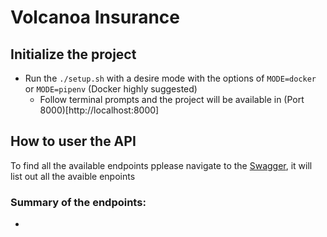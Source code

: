 # Volcanoa Insurance


## Initialize the project
- Run the `./setup.sh` with a desire mode with the options of `MODE=docker` or `MODE=pipenv` (Docker highly suggested)
    - Follow terminal prompts and the project will be available in (Port 8000)[http://localhost:8000]


## How to user the API
To find all the available endpoints pplease navigate to the [Swagger](http://localhost:8000/swagger/), it will list out all the avaible enpoints

### Summary of the endpoints:
- 